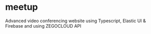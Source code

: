 # meetup
Advanced video conferencing website using Typescript, Elastic UI &amp; Firebase and using ZEGOCLOUD API 
